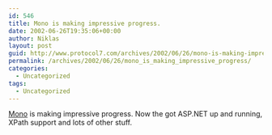```yaml
---
id: 546
title: Mono is making impressive progress.
date: 2002-06-26T19:35:06+00:00
author: Niklas
layout: post
guid: http://www.protocol7.com/archives/2002/06/26/mono-is-making-impressive-progress/
permalink: /archives/2002/06/26/mono_is_making_impressive_progress/
categories:
  - Uncategorized
tags:
  - Uncategorized
---
```

<div class='microid-7c7dd3234e5c6cff7178be90c69c9165d980d908'>
  <p>
    <a href="http://www.go-mono.net/">Mono</a> is making impressive progress. Now the got ASP.NET up and running, XPath support and lots of other stuff.
  </p>
</div>